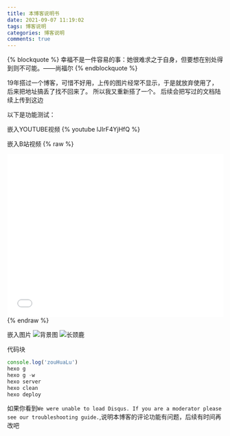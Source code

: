 ```yaml
---
title: 本博客说明书
date: 2021-09-07 11:19:02
tags: 博客说明
categories: 博客说明
comments: true
---
```

{% blockquote %}
幸福不是一件容易的事：她很难求之于自身，但要想在别处得到则不可能。——尚福尔
{% endblockquote %}

19年搭过一个博客，可惜不好用，上传的图片经常不显示，于是就放弃使用了，后来把地址搞丢了找不回来了。
所以我又重新搭了一个。
后续会把写过的文档陆续上传到这边

以下是功能测试：

嵌入YOUTUBE视频
{% youtube lJIrF4YjHfQ %}

嵌入B站视频
{% raw %}
<div style="position: relative; width: 100%; height: 0; padding-bottom: 75%;">
<iframe src="//player.bilibili.com/player.html?aid=846655043&bvid=BV1e54y1n7XK&cid=371989206&page=1" scrolling="no" border="0" frameborder="no" framespacing="0"allowfullscreen="true" style="position: absolute; width: 100%; height: 100%; Left: 0; top: 0;"> </iframe></div>
{% endraw %}


嵌入图片
![背景图](/img/bg/bg.jpg)
![长颈鹿](/img/user/zoo.jpeg)


代码块
```javaScript
console.log('zouHuaLu')
hexo g
hexo g -w
hexo server
hexo clean
hexo deploy
```

如果你看到`We were unable to load Disqus. If you are a moderator please see our troubleshooting guide.`,说明本博客的评论功能有问题，后续有时间再改吧